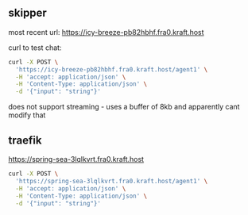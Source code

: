 ## skipper
most recent url: https://icy-breeze-pb82hbhf.fra0.kraft.host

curl to test chat:
```sh
curl -X POST \
  'https://icy-breeze-pb82hbhf.fra0.kraft.host/agent1' \
  -H 'accept: application/json' \
  -H 'Content-Type: application/json' \
  -d '{"input": "string"}'
```
does not support streaming - uses a buffer of 8kb and 
apparently cant modify that

## traefik
https://spring-sea-3lqlkvrt.fra0.kraft.host

```sh
curl -X POST \
  'https://spring-sea-3lqlkvrt.fra0.kraft.host/agent1' \
  -H 'accept: application/json' \
  -H 'Content-Type: application/json' \
  -d '{"input": "string"}'
```


